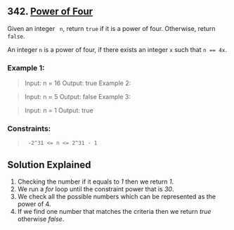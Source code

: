 ## 342. [Power of Four](https://leetcode.com/problems/power-of-four/) 

Given an integer ``` n```, return ```true``` if it is a power of four. Otherwise, return ```false```.

An integer ```n``` is a power of four, if there exists an integer ```x``` such that ```n == 4x```.

 

### Example 1:

> Input: n = 16
> Output: true
> Example 2:

> Input: n = 5
> Output: false
> Example 3:

> Input: n = 1
> Output: true
 

### Constraints:

>``` -2^31 <= n <= 2^31 - 1```

## Solution Explained 
<ol>
<li> Checking the number if it equals to <i>1</i> then we return <i>1</i>.</li>
<li> We run a <i>for</i> loop until the constraint power that is <i>30</i>. </li>
<li> We check all the possible numbers which can be represented as the power of 4. </li>
<li> If we find one number that matches the criteria then we return <i>true</i> otherwise <i>false</i>.</li>

</ol>
